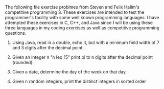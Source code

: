 The following file exercise problmes from Steven and Felix Halim's 
competitive programming 3. These exercises are intended to test 
the programmer's facility with some well known programming 
languages. I have attempted these exercises in C, C++, and Java since
I will be using these three languages in my coding exercises as well
as competitive programming questions.

1. Using Java, read in a double, echo it, but with a minimum field 
   width of 7 and 3 digits after the decimal point.

2. Given an integer n "n leq 15" print pi to n digits after the
   decimal point (rounded).

3. Given a date, determine the day of the week on that day.

4. Given n random integers, print the distinct integers in sorted order 
